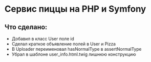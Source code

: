 # Сервис пиццы на PHP и Symfony

## Что сделано:
 - Добавил в класс User поле id
 - Сделал краткое объявление полей в User и Pizza
 - В Uploader переименовал hasNormalType в assertNormalType
 - Убрал в шаблоне user_info.html.twig лишнюю конструкцию
